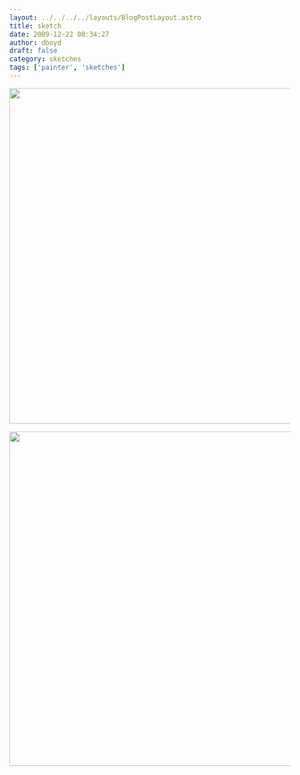 ```yaml
---
layout: ../../../../layouts/BlogPostLayout.astro
title: sketch
date: 2009-12-22 00:34:27
author: dboyd
draft: false
category: sketches
tags: ['painter', 'sketches']
---
```

<img
    srcset="https://img.danaboyd.com/images/2009/12/doll_480.avif 480w"
    sizes="(max-width: 480px) 100vw"
    src="https://img.danaboyd.com/images/2009/12/doll.jpg"
    alt=""
    style="width: auto; height: clamp(0px, 95vh, 600px);"
/>

<img
    src="https://img.danaboyd.com/images/2009/12/reid.jpg"
    alt=""
    style="width: auto; height: clamp(0px, 95vh, 598px);"
/>

